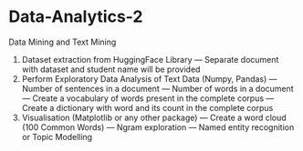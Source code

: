 # Data-Analytics-2
Data Mining and Text Mining



1. Dataset extraction from HuggingFace Library
— Separate document with dataset and student name will be provided
2. Perform Exploratory Data Analysis of Text Data (Numpy, Pandas)
— Number of sentences in a document
— Number of words in a document
— Create a vocabulary of words present in the complete corpus
— Create a dictionary with word and its count in the complete corpus
3. Visualisation (Matplotlib or any other package)
— Create a word cloud (100 Common Words)
— Ngram exploration
— Named entity recognition or Topic Modelling
